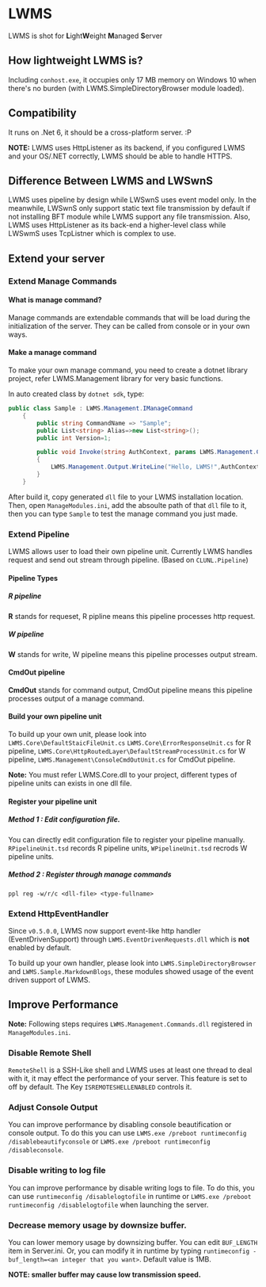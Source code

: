 # LWMS
LWMS is shot for **L**ight**W**eight **M**anaged **S**erver

## How lightweight LWMS is?
Including `conhost.exe`, it occupies only 17 MB memory on Windows 10 when there's no burden (with LWMS.SimpleDirectoryBrowser module loaded).

## Compatibility

It runs on .Net 6, it should be a cross-platform server. :P

**NOTE:** LWMS uses HttpListener as its backend, if you configured LWMS and your OS/.NET correctly, LWMS should be able to handle HTTPS.

## Difference Between LWMS and LWSwnS
LWMS uses pipeline by design while LWSwnS uses event model only. 
In the meanwhile, LWSwnS only support static text file transmission by default if not installing BFT module while LWMS support any file transmission.
Also, LWMS uses HttpListener as its back-end a higher-level class while LWSwmS uses TcpListner which is complex to use.

## Extend your server

### Extend Manage Commands

#### What is manage command?

Manage commands are extendable commands that will be load during the initialization of the server. They can be called from console or in your own ways.

#### Make a manage command

To make your own manage command, you need to create a dotnet library project, refer LWMS.Management library for very basic functions.

In auto created class by `dotnet sdk`, type:

```csharp
public class Sample : LWMS.Management.IManageCommand
    {
        public string CommandName => "Sample";
        public List<string> Alias=>new List<string>();
        public int Version=1;

        public void Invoke(string AuthContext, params LWMS.Management.CommandPack[] args)
        {
            LWMS.Management.Output.WriteLine("Hello, LWMS!",AuthContext);
        }
    }
```

After build it, copy generated `dll` file to your LWMS installation location. Then, open `ManageModules.ini`, add the absoulte path of that `dll` file to it, then you can type `Sample` to test the manage command you just made.

### Extend Pipeline

LWMS allows user to load their own pipeline unit. Currently LWMS handles request and send out stream through pipeline. (Based on `CLUNL.Pipeline`)

#### Pipeline Types

##### R pipeline

**R** stands for requeset, R pipline means this pipeline processes http request.

##### W pipeline

**W** stands for write, W pipeline means this pipeline processes output stream.

#### CmdOut pipeline

**CmdOut** stands for command output, CmdOut pipeline means this pipeline processes output of a manage command.

#### Build your own pipeline unit

 To build up your own unit, please look into `LWMS.Core\DefaultStaicFileUnit.cs` `LWMS.Core\ErrorResponseUnit.cs` for R pipeline, `LWMS.Core\HttpRoutedLayer\DefaultStreamProcessUnit.cs` for W pipeline, `LWMS.Management\ConsoleCmdOutUnit.cs` for CmdOut pipeline.

**Note:** You must refer LWMS.Core.dll to your project, different types of pipeline units can exists in one dll file.

#### Register your pipeline unit

##### Method 1 : Edit configuration file.

You can directly edit configuration file to register your pipeline manually. `RPipelineUnit.tsd` records R pipeline units, `WPipelineUnit.tsd` recrods W pipeline units.

##### Method 2 : Register through manage commands

`ppl reg -w/r/c <dll-file> <type-fullname>`

### Extend HttpEventHandler

Since `v0.5.0.0`, LWMS now support event-like http handler (EventDrivenSupport) through `LWMS.EventDrivenRequests.dll` which is **not** enabled by default.

To build up your own handler, please look into `LWMS.SimpleDirectoryBrowser` and `LWMS.Sample.MarkdownBlogs`, these modules showed usage of the event driven support of LWMS.

## Improve Performance

**Note:** Following steps requires `LWMS.Management.Commands.dll` registered in `ManageModules.ini`.

### Disable Remote Shell

`RemoteShell` is a SSH-Like shell and LWMS uses at least one thread to deal with it, it may effect the performance of your server. This feature is set to off by default. The Key `ISREMOTESHELLENABLED` controls it.

### Adjust Console Output

You can improve performance by disabling console beautification or console output. To do this you can use `LWMS.exe /preboot runtimeconfig /disablebeautifyconsole` or `LWMS.exe /preboot runtimeconfig /disableconsole`.

### Disable writing to log file

You can improve performance by disable writing logs to file. To do this, you can use `runtimeconfig /disablelogtofile` in runtime or `LWMS.exe /preboot runtimeconfig /disablelogtofile` when launching the server.

### Decrease memory usage by downsize buffer.
You can lower memory usage by downsizing buffer. You can edit `BUF_LENGTH` item in Server.ini. Or, you can modify it in runtime by typing `runtimeconfig -buf_length=<an integer that you want>`. Default value is 1MB.

**NOTE: smaller buffer may cause low transmission speed.**